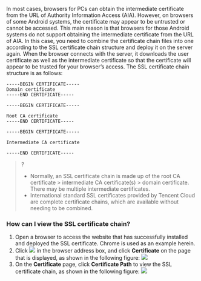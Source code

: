 In most cases, browsers for PCs can obtain the intermediate certificate from the URL of Authority Information Access (AIA). However, on browsers of some Android systems, the certificate may appear to be untrusted or cannot be accessed.
This main reason is that browsers for those Android systems do not support obtaining the intermediate certificate from the URL of AIA. In this case, you need to combine the certificate chain files into one according to the SSL certificate chain structure and deploy it on the server again. When the browser connects with the server, it downloads the user certificate as well as the intermediate certificate so that the certificate will appear to be trusted for your browser’s access. The SSL certificate chain structure is as follows:

```
-----BEGIN CERTIFICATE-----
Domain certificate
-----END CERTIFICATE-----

-----BEGIN CERTIFICATE-----

Root CA certificate
-----END CERTIFICATE-----

-----BEGIN CERTIFICATE-----

Intermediate CA certificate

-----END CERTIFICATE-----
```

>?
>- Normally, an SSL certificate chain is made up of the root CA certificate > intermediate CA certificate(s) > domain certificate. There may be multiple intermediate certificates.
>- International standard SSL certificates provided by Tencent Cloud are complete certificate chains, which are available without needing to be combined.



### How can I view the SSL certificate chain?
1. Open a browser to access the website that has successfully installed and deployed the SSL certificate. Chrome is used as an example herein.
2. Click ![](https://main.qcloudimg.com/raw/f338bd1d67db54ba1928bc4fd37e3e13.png) in the browser address box, and click **Certificate** on the page that is displayed, as shown in the following figure:
![](https://main.qcloudimg.com/raw/d45d35cd0d9ae5744e97fc4ca613d85e.png)
3. On the **Certificate** page, click **Certificate Path** to view the SSL certificate chain, as shown in the following figure:
![](https://main.qcloudimg.com/raw/540ba2322d8520db61f5128fb08a92ad.png)




